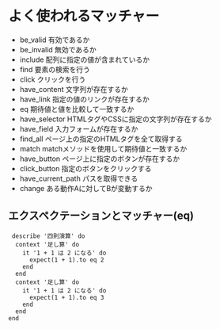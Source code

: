 # よく使われるマッチャー
- be_valid	有効であるか
- be_invalid	無効であるか
- include	配列に指定の値が含まれているか
- find	要素の検索を行う
- click	クリックを行う
- have_content	文字列が存在するか
- have_link	指定の値のリンクが存在するか
- eq	期待値と値を比較して一致するか
- have_selector	HTMLタグやCSSに指定の文字列が存在するか
- have_field	入力フォームが存在するか
- find_all	ページ上の指定のHTMLタグを全て取得する
- match	matchメソッドを使用して期待値と一致するか
- have_button	ページ上に指定のボタンが存在するか
- click_button	指定のボタンをクリックする
- have_current_path	パスを取得できる
- change	ある動作Aに対してBが変動するか


## エクスペクテーションとマッチャー(eq)

~~~
 describe '四則演算' do
  context '足し算' do
    it '1 + 1 は 2 になる' do
      expect(1 + 1).to eq 2
    end
  end
  context '足し算' do
    it '1 + 1 は 2 になる' do
      expect(1 + 1).to eq 3
    end
  end
end
~~~